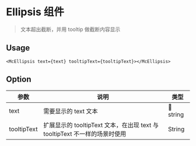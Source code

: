 # Ellipsis 组件

> 文本超出截断，并用 tooltip 做截断内容显示

## Usage

```
<McEllipsis text={text} tooltipText={tooltipText}></McEllipsis>

```

## Option

| 参数        | 说明                                                                       | 类型    |
| ----------- | -------------------------------------------------------------------------- | ------- |
| text        | 需要显示的 text 文本                                                       |  string | 必填 |
| tooltipText | 扩展显示的 tooltipText 文本，在出现 text 与 tooltipText 不一样的场景时使用 | String  |
